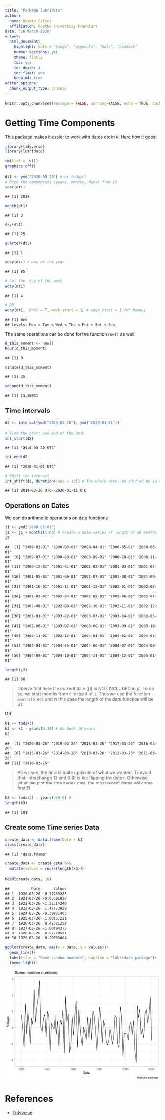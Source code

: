 ```yaml
---
title: "Package lubridate"
author:
  name: Muhsin Ciftci
  affiliation: Goethe University Frankfurt
date: "26 March 2020"
output:
  html_document:
    highlight: kate # “tango”, “pygments”, “kate”, “haddock”
    number_sections: yes
    theme: flatly
    toc: yes
    toc_depth: 4
    toc_float: yes
    keep_md: true
editor_options: 
  chunk_output_type: console
---
```




```r
knitr::opts_chunk$set(message = FALSE, warning=FALSE, echo = TRUE, cache = F, dpi=300)
```

# Getting Time Components
This package makes it easier  to work  with dates etc in   `R`. Here how it goes:


```r
library(tidyverse)
library(lubridate)
```


```r
rm(list = ls())
graphics.off()

dt1 <- ymd("2020-03-25") # or today()
# Pick the components (years, months, days) from it
year(dt1)
```

```
## [1] 2020
```

```r
month(dt1)
```

```
## [1] 3
```

```r
day(dt1)
```

```
## [1] 25
```

```r
quarter(dt1)
```

```
## [1] 1
```

```r
yday(dt1) # Day of the year
```

```
## [1] 85
```


```r
# Get the  day of the week
wday(dt1)
```

```
## [1] 4
```

```r
# OR
wday(dt1, label = T, week_start = 1) # week_start = 1 for Monday
```

```
## [1] Wed
## Levels: Mon < Tue < Wed < Thu < Fri < Sat < Sun
```

The same operations can be done for the function `now()` as well.


```r
d_this_moment <- now()
hour(d_this_moment)
```

```
## [1] 0
```

```r
minute(d_this_moment)
```

```
## [1] 35
```

```r
second(d_this_moment)
```

```
## [1] 13.55031
```

## Time intervals


```r
d2 <- interval(ymd("2010-03-20"), ymd("2020-01-01"))

# Find the start and end of the date
int_start(d2)
```

```
## [1] "2010-03-20 UTC"
```

```r
int_end(d2)
```

```
## [1] "2020-01-01 UTC"
```

```r
# Shift the interval
int_shift(d2, duration(days = 10)) # The whole date has shifted by 10 days
```

```
## [1] 2010-03-30 UTC--2020-01-11 UTC
```

## Operations on Dates
We can do arithmetic operations on date functions


```r
j1 <- ymd("2000-01-01")
j2 <- j1 + months(1:60) # Create a date series of length of 60 months
j2
```

```
##  [1] "2000-02-01" "2000-03-01" "2000-04-01" "2000-05-01" "2000-06-01"
##  [6] "2000-07-01" "2000-08-01" "2000-09-01" "2000-10-01" "2000-11-01"
## [11] "2000-12-01" "2001-01-01" "2001-02-01" "2001-03-01" "2001-04-01"
## [16] "2001-05-01" "2001-06-01" "2001-07-01" "2001-08-01" "2001-09-01"
## [21] "2001-10-01" "2001-11-01" "2001-12-01" "2002-01-01" "2002-02-01"
## [26] "2002-03-01" "2002-04-01" "2002-05-01" "2002-06-01" "2002-07-01"
## [31] "2002-08-01" "2002-09-01" "2002-10-01" "2002-11-01" "2002-12-01"
## [36] "2003-01-01" "2003-02-01" "2003-03-01" "2003-04-01" "2003-05-01"
## [41] "2003-06-01" "2003-07-01" "2003-08-01" "2003-09-01" "2003-10-01"
## [46] "2003-11-01" "2003-12-01" "2004-01-01" "2004-02-01" "2004-03-01"
## [51] "2004-04-01" "2004-05-01" "2004-06-01" "2004-07-01" "2004-08-01"
## [56] "2004-09-01" "2004-10-01" "2004-11-01" "2004-12-01" "2005-01-01"
```

```r
length(j2)
```

```
## [1] 60
```

> Oberve that here the current date (j1) is NOT INCLUDED in j2. To do so, we start months from `0` instead of `1`. Thus we use the function `months(0:60)` and in this case the length of the date function will be 61. 

OR

```r
k1 <- today()
k2 <- k1 - years(0:10) # Go back 10 years
k2
```

```
##  [1] "2020-03-26" "2019-03-26" "2018-03-26" "2017-03-26" "2016-03-26"
##  [6] "2015-03-26" "2014-03-26" "2013-03-26" "2012-03-26" "2011-03-26"
## [11] "2010-03-26"
```

> As we see, the time is quite opposite of what we wanted. To avoid that: Interchange 10 and 0 (It is like flipping the dates. Otherwise when we plot the time series data, the most recent dates will come first!!!)


```r
k3 <- today() - years(100:0) # 
length(k3)
```

```
## [1] 101
```


## Create some Time series Data

```r
create_data <- data.frame(Date = k3)
class(create_data)
```

```
## [1] "data.frame"
```

```r
create_data <- create_data %>%
  mutate(Values = rnorm(length(k3)))

head(create_data, 10)
```

```
##          Date      Values
## 1  1920-03-26  0.77233283
## 2  1921-03-26 -0.03301827
## 3  1922-03-26 -1.22714240
## 4  1923-03-26  1.47073929
## 5  1924-03-26 -0.39881403
## 6  1925-03-26  1.08657221
## 7  1926-03-26  0.42181258
## 8  1927-03-26 -1.00094375
## 9  1928-03-26  0.57120521
## 10 1929-03-26  0.20903004
```

```r
ggplot(create_data, aes(x = Date, y = Values))+
  geom_line()+
  labs(title = "Some random numbers", caption = "lubridate package")+
  theme_light()
```

![](Lubridate_files/figure-html/unnamed-chunk-10-1.png)<!-- -->




# References 
- [Tidyverse](https://lubridate.tidyverse.org/reference/interval.html)


